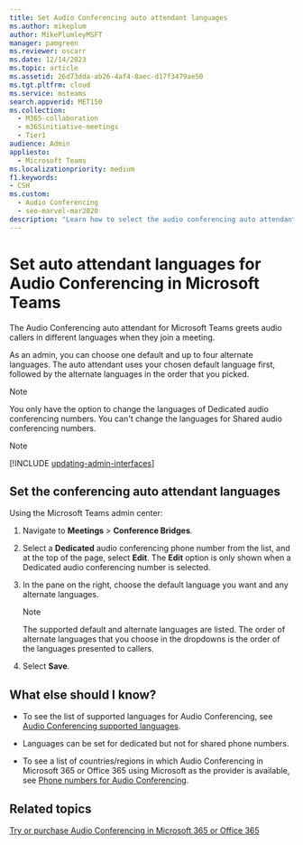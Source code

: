 ```yaml
---
title: Set Audio Conferencing auto attendant languages
ms.author: mikeplum
author: MikePlumleyMSFT
manager: pamgreen
ms.reviewer: oscarr
ms.date: 12/14/2023
ms.topic: article
ms.assetid: 26d73dda-ab26-4af4-8aec-d17f3479ae50
ms.tgt.pltfrm: cloud
ms.service: msteams
search.appverid: MET150
ms.collection: 
  - M365-collaboration
  - m365initiative-meetings
  - Tier1
audience: Admin
appliesto: 
  - Microsoft Teams
ms.localizationpriority: medium
f1.keywords:
- CSH
ms.custom: 
  - Audio Conferencing
  - seo-marvel-mar2020
description: "Learn how to select the audio conferencing auto attendant languages for an audio conferencing number in Microsoft Teams."
---
```


# Set auto attendant languages for Audio Conferencing in Microsoft Teams

The Audio Conferencing auto attendant for Microsoft Teams greets audio callers in different languages when they join a meeting.
  
As an admin, you can choose one default and up to four alternate languages. The auto attendant uses your chosen default language first, followed by the alternate languages in the order that you picked.
  
> [!NOTE]
> You only have the option to change the languages of Dedicated audio conferencing numbers. You can't change the languages for Shared audio conferencing numbers.

> [!NOTE]
> [!INCLUDE [updating-admin-interfaces](includes/updating-admin-interfaces.md)]
  
## Set the conferencing auto attendant languages

Using the Microsoft Teams admin center:

1. Navigate to **Meetings** > **Conference Bridges**.

2. Select a **Dedicated** audio conferencing phone number from the list, and at the top of the page, select **Edit**. The **Edit** option is only shown when a Dedicated audio conferencing number is selected.

3. In the pane on the right, choose the default language you want and any alternate languages.

    > [!NOTE]
    > The supported default and alternate languages are listed. The order of alternate languages that you choose in the dropdowns is the order of the languages presented to callers.

4. Select **Save**.

## What else should I know?

- To see the list of supported languages for Audio Conferencing, see [Audio Conferencing supported languages](/SkypeForBusiness/audio-conferencing-in-office-365/audio-conferencing-supported-languages).

- Languages can be set for dedicated but not for shared phone numbers.

- To see a list of countries/regions in which Audio Conferencing in Microsoft 365 or Office 365 using Microsoft as the provider is available, see [Phone numbers for Audio Conferencing](phone-numbers-for-audio-conferencing-in-teams.md).
  
## Related topics

[Try or purchase Audio Conferencing in Microsoft 365 or Office 365](/SkypeForBusiness/audio-conferencing-in-office-365/try-or-purchase-audio-conferencing-in-office-365)
